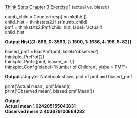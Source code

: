 [Think Stats Chapter 3 Exercise 1](http://greenteapress.com/thinkstats2/html/thinkstats2004.html#toc31) (actual vs. biased)

numb_child = Counter(resp['numkdhh'])  
child_hist = thinkstats2.Hist(numb_child)  
pmf = thinkstats2.Pmf(child_hist, label='actual')  
child_hist  

**Output Hist({3: 666, 0: 3563, 2: 1500, 1: 1636, 4: 196, 5: 82})**

biased_pmf = BiasPmf(pmf, label='observed')  
thinkplot.PrePlot(2)  
thinkplot.Pmfs([pmf, biased_pmf])  
thinkplot.Config(xlabel='Number of Children', ylabel='PMF')  

**Output** #Jupyter Notebook shows plot of pmf and biased_pmf

print('Actual mean', pmf.Mean())  
print('Observed mean', biased_pmf.Mean())  

**Output**  
**Actual mean 1.024205155043831  
Observed mean 2.403679100664282**
